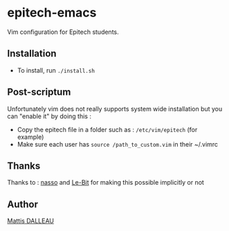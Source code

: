 # epitech-emacs
Vim configuration for Epitech students.

## Installation
- To install, run `./install.sh`

## Post-scriptum
Unfortunately vim does not really supports system wide installation but you can "enable it" by doing this : 

- Copy the epitech file in a folder such as : `/etc/vim/epitech` (for example)
- Make sure each user has `source /path_to_custom.vim` in their ~/.vimrc

## Thanks

Thanks to : [nasso](https://github.com/nasso) and [Le-Bit](https://github.com/Le-Bit) for making this possible implicitly or not

## Author

[Mattis DALLEAU](https://github.com/Heliferepo)
